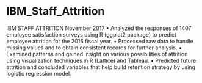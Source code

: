 # IBM_Staff_Attrition
IBM STAFF ATTRITION November 2017 • 
Analyzed the responses of 1407 employee satisfaction surveys using R (ggplot2 package) to predict employee attrition for the 2016 fiscal year. 
• Processed raw data to handle missing values and to obtain consistent records for further analysis. 
• Examined patterns and gained insight on various possibilities of attrition using visualization techniques in R (Lattice) and Tableau. 
• Predicted future attrition and concluded variables that help build retention strategy by using logistic regression model.

